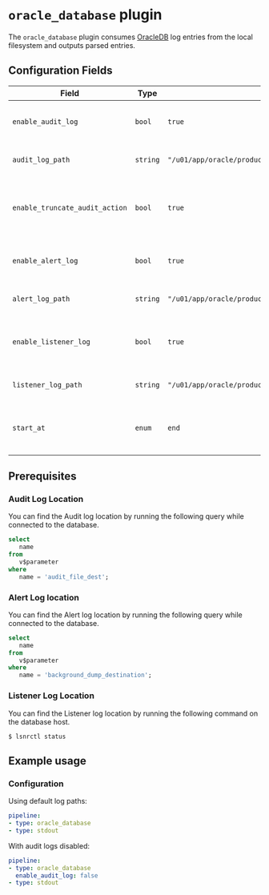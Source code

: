 # `oracle_database` plugin

The `oracle_database` plugin consumes [OracleDB](https://www.oracle.com/database/) log entries from the local filesystem and outputs parsed entries.

## Configuration Fields

| Field | Type | Default | Description |
| --- | --- |--- | --- |
| `enable_audit_log` | `bool` | `true` |  Enable to collect OracleDB audit logs. |
| `audit_log_path` | `string` | `"/u01/app/oracle/product/*/dbhome_1/admin/*/adump/*.aud"` | Path to the audit log file. | 
| `enable_truncate_audit_action` | `bool` | `true` | Whether or not to truncate the audit log action field. |
| `enable_alert_log` | `bool` | `true` | Enable to collect OracleDB alert logs. |
| `alert_log_path` | `string` | `"/u01/app/oracle/product/*/dbhome_1/diag/rdbms/*/*/trace/alert_*.log"` | Path to the alert log file. | 
| `enable_listener_log` | `bool` | `true` |  Enable to collect OracleDB listener logs. |
| `listener_log_path` | `string` | `"/u01/app/oracle/product/*/dbhome_1/diag/tnslsnr/*/listener/alert/log.xml"` | Path to the listener log file. | 
| `start_at` | `enum` | `end` | Start reading file from 'beginning' or 'end' | 

## Prerequisites

### Audit Log Location

You can find the Audit log location by running the following query while connected to the database.

```sql
select
   name 
from
   v$parameter
where
   name = 'audit_file_dest';
```

### Alert Log location
You can find the Alert log location by running the following query while connected to the database.
```sql
select
   name 
from
   v$parameter
where
   name = 'background_dump_destination';
```
### Listener Log Location
You can find the Listener log location by running the following command on the database host.
```shell
$ lsnrctl status
```

## Example usage

### Configuration

Using default log paths:

```yaml
pipeline:
- type: oracle_database
- type: stdout

```

With audit logs disabled:

```yaml
pipeline:
- type: oracle_database
  enable_audit_log: false
- type: stdout

```
